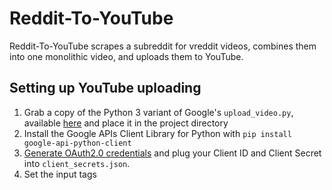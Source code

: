 # Reddit-To-YouTube

Reddit-To-YouTube scrapes a subreddit for vreddit videos, combines them into
one monolithic video, and uploads them to YouTube.

## Setting up YouTube uploading
1. Grab a copy of the Python 3 variant of Google's `upload_video.py`, available [here](https://gist.github.com/Cal-B/2d98f3beab74e958e35be7c1a747d472) and place it in the project directory 
2. Install the Google APIs Client Library for Python with `pip install google-api-python-client`
3. [Generate OAuth2.0 credentials](https://developers.google.com/youtube/registering_an_application) and plug your Client ID and Client Secret into `client_secrets.json`.
4. Set the input tags


